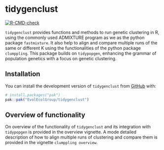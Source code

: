 
# tidygenclust

<!-- badges: start -->
[![R-CMD-check](https://github.com/EvolEcolGroup/tidygenclust/actions/workflows/R-CMD-check.yaml/badge.svg)](https://github.com/EvolEcolGroup/tidygenclust/actions/workflows/R-CMD-check.yaml)
<!-- badges: end -->

`tidygenclust` provides functions and methods to run genetic clustering in R,
using the commonly used ADMIXTURE program as we as the python package `fastmixture`.
It also help to align and compare multiple runs of the same or different K using
the functionalities of the python package `clumppling`. This package builds on
`tidypopgen`, enhancing the grammar of population genetics with a focus on 
genetic clustering.

## Installation

You can install the development version of `tidygenclust` from [GitHub](https://github.com/) with:

``` r
# install.packages("pak")
pak::pak("EvolEcolGroup/tidygenclust")
```

## Overview of functionality

On overview of the functionality of `tidygenclust` and its integration with `tidypopgen` is provided
in the overview vignette. A mode detailed description of how to align multiple runs of clustering
and compare them is provided in the vignette `clumppling overview`.

